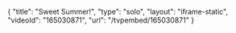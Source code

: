{
    "title": "Sweet Summer!",
    "type": "solo",
    "layout": "iframe-static",
    "videoId": "165030871",
    "url": "\/tvpembed\/165030871"
}